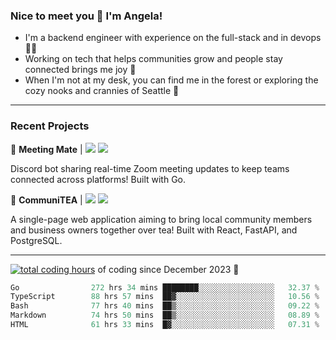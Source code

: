 ### Nice to meet you 👋 I'm Angela!

- I'm a backend engineer with experience on the full-stack and in devops 👩‍💻
- Working on tech that helps communities grow and people stay connected brings me joy 🤝
- When I'm not at my desk, you can find me in the forest or exploring the cozy nooks and crannies of Seattle 🧋

---

### Recent Projects

👾 **Meeting Mate** | [![](https://img.shields.io/badge/Code-violet.svg?style=flat-square)](https://github.com/angelajfisher/meeting-mate) [![](https://img.shields.io/badge/Site-violet.svg?style=flat-square)](https://angelajfisher.com/projects/meeting-mate)

Discord bot sharing real-time Zoom meeting updates to keep teams connected across platforms! Built with Go.

🍵 **CommuniTEA** | [![](https://img.shields.io/badge/Code-green.svg?style=flat-square)](https://gitlab.com/angelajfisher/communiTEA) [![](https://img.shields.io/badge/Demo-green.svg?style=flat-square)](https://angelajfisher.gitlab.io/communiTEA/)

A single-page web application aiming to bring local community members and business owners together over tea!  Built with React, FastAPI, and PostgreSQL.

---

<a href="https://wakatime.com/@018c1e94-8745-411f-aea1-f33be044d952"><img src="https://wakatime.com/badge/user/018c1e94-8745-411f-aea1-f33be044d952.svg?style=flat-square" alt="total coding hours" /></a> of coding since December 2023 🌊<br>
<!--START_SECTION:waka-->

```go
Go                272 hrs 34 mins ████████░░░░░░░░░░░░░░░░░   32.37 %
TypeScript        88 hrs 57 mins  ██▓░░░░░░░░░░░░░░░░░░░░░░   10.56 %
Bash              77 hrs 40 mins  ██▒░░░░░░░░░░░░░░░░░░░░░░   09.22 %
Markdown          74 hrs 50 mins  ██▒░░░░░░░░░░░░░░░░░░░░░░   08.89 %
HTML              61 hrs 33 mins  █▓░░░░░░░░░░░░░░░░░░░░░░░   07.31 %
```

<!--END_SECTION:waka--> 
